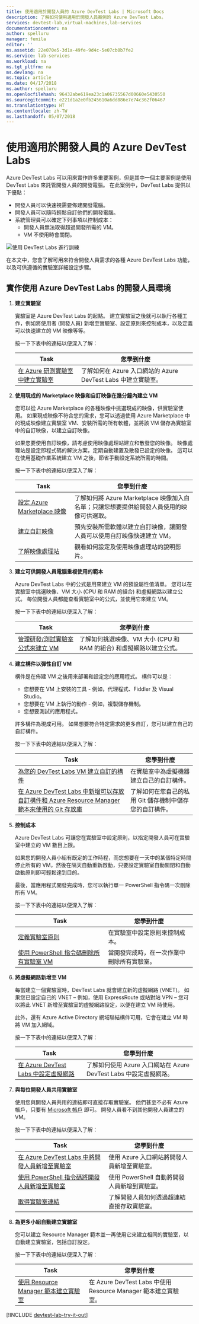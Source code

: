 ```yaml
---
title: 使用適用於開發人員的 Azure DevTest Labs | Microsoft Docs
description: 了解如何使用適用於開發人員案例的 Azure DevTest Labs。
services: devtest-lab,virtual-machines,lab-services
documentationcenter: na
author: spelluru
manager: femila
editor: ''
ms.assetid: 22e070e5-3d1a-49fe-9d4c-5e07cb0b7fe2
ms.service: lab-services
ms.workload: na
ms.tgt_pltfrm: na
ms.devlang: na
ms.topic: article
ms.date: 04/17/2018
ms.author: spelluru
ms.openlocfilehash: 96432abe619ea23c1a06735567d00660e5430550
ms.sourcegitcommit: e221d1a2e0fb245610a6dd886e7e74c362f06467
ms.translationtype: HT
ms.contentlocale: zh-TW
ms.lasthandoff: 05/07/2018
---
```

# <a name="use-azure-devtest-labs-for-developers"></a>使用適用於開發人員的 Azure DevTest Labs
Azure DevTest Labs 可以用來實作許多重要案例，但是其中一個主要案例是使用 DevTest Labs 來託管開發人員的開發電腦。 在此案例中，DevTest Labs 提供以下優點：

- 開發人員可以快速視需要佈建開發電腦。
- 開發人員可以隨時輕鬆自訂他們的開發電腦。
- 系統管理員可以確定下列事項以控制成本：
  - 開發人員無法取得超過開發所需的 VM。
  - VM 不使用時會關閉。 

![使用 DevTest Labs 進行訓練](./media/devtest-lab-developer-lab/devtest-lab-developer-lab.png)

在本文中，您會了解可用來符合開發人員需求的各種 Azure DevTest Labs 功能，以及可供遵循的實驗室詳細設定步驟。

## <a name="implementing-developer-environments-with-azure-devtest-labs"></a>實作使用 Azure DevTest Labs 的開發人員環境
1. **建立實驗室** 
   
    實驗室是 Azure DevTest Labs 的起點。 建立實驗室之後就可以執行各種工作，例如將使用者 (開發人員) 新增至實驗室、設定原則來控制成本，以及定義可以快速建立的 VM 映像等等。  
   
    按一下下表中的連結以便深入了解︰
   
   | Task | 您學到什麼 |
   | --- | --- |
   | [在 Azure 研測實驗室中建立實驗室](devtest-lab-create-lab.md) |了解如何在 Azure 入口網站的 Azure DevTest Labs 中建立實驗室。 |
2. **使用現成的 Marketplace 映像和自訂映像在幾分鐘內建立 VM** 
   
    您可以從 Azure Marketplace 的各種映像中挑選現成的映像，供實驗室使用。 如果現成映像不符合您的需求，您可以透過使用 Azure Marketplace 中的現成映像建立實驗室 VM、安裝所需的所有軟體，並將該 VM 儲存為實驗室中的自訂映像，以建立自訂映像。

    如果您要使用自訂映像，請考慮使用映像處理站建立和散發您的映像。 映像處理站是設定即程式碼的解決方案，定期自動建置及散發已設定的映像。 這可以在使用基礎作業系統建立 VM 之後，節省手動設定系統所需的時間。
  
    按一下下表中的連結以便深入了解︰
   
   | Task | 您學到什麼 |
   | --- | --- |
   | [設定 Azure Marketplace 映像](devtest-lab-configure-marketplace-images.md) |了解如何將 Azure Marketplace 映像加入白名單；只讓您想要提供給開發人員使用的映像可供選取。|
   | [建立自訂映像](devtest-lab-create-template.md) |預先安裝所需軟體以建立自訂映像，讓開發人員可以使用自訂映像快速建立 VM。|
   | [了解映像處理站](https://blogs.msdn.microsoft.com/devtestlab/2017/04/17/video-custom-image-factory-with-azure-devtest-labs/) |觀看如何設定及使用映像處理站的說明影片。|

3. **建立可供開發人員電腦重複使用的範本** 
   
    Azure DevTest Labs 中的公式是用來建立 VM 的預設屬性值清單。 您可以在實驗室中挑選映像、VM 大小 (CPU 和 RAM 的組合) 和虛擬網路以建立公式。 每位開發人員都能查看實驗室中的公式，並使用它來建立 VM。 
   
    按一下下表中的連結以便深入了解︰
   
   | Task | 您學到什麼 |
   | --- | --- |
   | [管理研發/測試實驗室公式來建立 VM](devtest-lab-manage-formulas.md) |了解如何挑選映像、VM 大小 (CPU 和 RAM 的組合) 和虛擬網路以建立公式。|

4. **建立構件以彈性自訂 VM**

   構件是在佈建 VM 之後用來部署和設定您的應用程式。 構件可以是：

   - 您想要在 VM 上安裝的工具 - 例如，代理程式、Fiddler 及 Visual Studio。
   - 您想要在 VM 上執行的動作 - 例如，複製儲存機制。
   - 您想要測試的應用程式。

   許多構件為現成可用。 如果想要符合特定需求的更多自訂，您可以建立自己的自訂構件。

   按一下下表中的連結以便深入了解︰
   
   | Task | 您學到什麼 |
   | --- | --- |
   | [為您的 DevTest Labs VM 建立自訂的構件](devtest-lab-artifact-author.md) |在實驗室中為虛擬機器建立自己的自訂構件。|
   | [在 Azure DevTest Labs 中新增可以存放自訂構件和 Azure Resource Manager 範本來使用的 Git 存放庫](devtest-lab-add-artifact-repo.md) |了解如何在您自己的私用 Git 儲存機制中儲存您的自訂構件。|

5. **控制成本**
   
    Azure DevTest Labs 可讓您在實驗室中設定原則，以指定開發人員可在實驗室中建立的 VM 數目上限。 
   
    如果您的開發人員小組有既定的工作時程，而您想要在一天中的某個特定時間停止所有的 VM，然後在隔天自動重新啟動，只要設定實驗室自動關閉和自動啟動原則即可輕鬆達到目的。 
   
    最後，當應用程式開發完成時，您可以執行單一 PowerShell 指令碼一次刪除所有 VM。 
   
    按一下下表中的連結以便深入了解︰
   
   | Task | 您學到什麼 |
   | --- | --- |
   | [定義實驗室原則](devtest-lab-set-lab-policy.md) |在實驗室中設定原則來控制成本。 |
   | [使用 PowerShell 指令碼刪除所有實驗室 VM](devtest-lab-faq.md#how-do-i-automate-the-process-of-deleting-all-the-vms-in-my-lab) |當開發完成時，在一次作業中刪除所有實驗室。|

1. **將虛擬網路新增至 VM** 
   
    每當建立一個實驗室時，DevTest Labs 就會建立新的虛擬網路 (VNET)。 如果您已設定自己的 VNET – 例如，使用 ExpressRoute 或站對站 VPN – 您可以將此 VNET 新增至實驗室的虛擬網路設定，以便在建立 VM 時使用。

    此外，還有 Azure Active Directory 網域聯結構件可用，它會在建立 VM 時將 VM 加入網域。 
   
    按一下下表中的連結以便深入了解︰
   
   | Task | 您學到什麼 |
   | --- | --- |
   | [在 Azure DevTest Labs 中設定虛擬網路](devtest-lab-configure-vnet.md) |了解如何使用 Azure 入口網站在 Azure DevTest Labs 中設定虛擬網路。|

6. **與每位開發人員共用實驗室**
   
    使用您與開發人員共用的連結即可直接存取實驗室。 他們甚至不必有 Azure 帳戶，只要有 [Microsoft 帳戶](devtest-lab-faq.md#what-is-a-microsoft-account) 即可。 開發人員看不到其他開發人員建立的 VM。  
   
    按一下下表中的連結以便深入了解︰
   
   | Task | 您學到什麼 |
   | --- | --- |
   | [在 Azure DevTest Labs 中將開發人員新增至實驗室](devtest-lab-add-devtest-user.md) |使用 Azure 入口網站將開發人員新增至實驗室。|
   | [使用 PowerShell 指令碼將開發人員新增至實驗室](devtest-lab-add-devtest-user.md#add-an-external-user-to-a-lab-using-powershell) |使用 PowerShell 自動將開發人員新增到實驗室。 |
   | [取得實驗室連結](devtest-lab-faq.md#how-do-i-share-a-direct-link-to-my-lab) |了解開發人員如何透過超連結直接存取實驗室。|

7. **為更多小組自動建立實驗室** 
   
    您可以建立 Resource Manager 範本並一再使用它來建立相同的實驗室，以自動建立實驗室，包括自訂設定。 
   
    按一下下表中的連結以便深入了解︰
   
   | Task | 您學到什麼 |
   | --- | --- |
   | [使用 Resource Manager 範本建立實驗室](devtest-lab-faq.md#how-do-i-create-a-lab-from-a-resource-manager-template) |在 Azure DevTest Labs 中使用 Resource Manager 範本建立實驗室。 |

[!INCLUDE [devtest-lab-try-it-out](../../includes/devtest-lab-try-it-out.md)]

